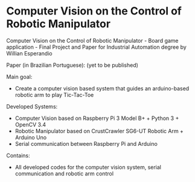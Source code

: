 # Computer Vision on the Control of Robotic Manipulator
Computer Vision on the Control of Robotic Manipulator - Board game application - Final Project and Paper for Industrial Automation degree by Willian Esperandio

Paper (in Brazilian Portuguese): (yet to be published)

Main goal:
  - Create a computer vision based system that guides an arduino-based robotic arm to play Tic-Tac-Toe

Developed Systems:
  - Computer Vision based on Raspberry Pi 3 Model B+ + Python 3 + OpenCV 3.4
  - Robotic Manipulator based on CrustCrawler SG6-UT Robotic Arm + Arduino Uno
  - Serial communication between Raspberry Pi and Arduino

Contains:
  - All developed codes for the computer vision system, serial communication and robotic arm control
